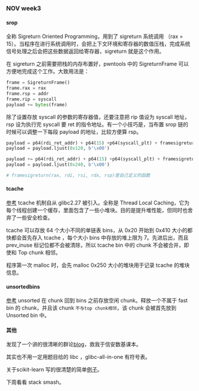 ### NOV week3

#### srop

全称 Sigreturn Oriented Programming，用到了 sigreturn 系统调用 （rax = 15）。当程序在进行系统调用时，会把上下文环境和寄存器的数值压栈，完成系统信号处理之后会把这些数据返回给寄存器，sigreturn 就是这个作用。

在 sigreturn 之前需要把栈的内存布置好，pwntools 中的 SigreturnFrame 可以方便地完成这个工作。大致用法是：

```python
frame = SigreturnFrame()
frame.rax = rax
frame.rsp = addr
frame.rip = syscall
payload += bytes(frame)
```

除了设置存放 syscall 的参数的寄存器值，还要注意把 rip 值设为 syscall 地址，rsp 设为执行完 syscall 要 ret 的指令地址。有一个小技巧是，当布置 srop 链的时候可以调整一下每段 payload 的地址，比较方便算 rsp。

```python
payload = p64(rdi_ret_addr) + p64(15) +p64(syscall_plt) + framesigreturn(0, 0, flag_addr, 0x10, srop_addr + 0x120)
payload = payload.ljust(0x120, b'\x00')

payload += p64(rdi_ret_addr) + p64(15) +p64(syscall_plt) + framesigreturn(2, flag_addr, 0, 0, srop_addr + 0x240)
payload = payload.ljust(0x240, b'\x00')

# framesigreturn(rax, rdi, rsi, rdx, rsp)是自己定义的函数
```

#### tcache

[参考](https://blog.csdn.net/A951860555/article/details/115442780)
tcache 机制自从 glibc2.27 被引入。全称是 Thread Local Caching，它为每个线程创建一个缓存，里面包含了一些小堆块。目的是提升堆性能，但同时也舍弃了一些安全检查。

tcache 可以存放 64 个大小不同的单链表 bins，从 0x20 开始到 0x410 大小的都快都会首先存入 tcache ，每个大小 bins 中存放的堆上限为 7。先进后出，而且 prev_inuse 标记位都不会被清除，所以 tcache bin 中的 chunk 不会被合并，即使和 Top chunk 相邻。

程序第一次 malloc 时，会先 malloc 0x250 大小的堆块用于记录 tcache 的堆块信息。

#### unsortedbins

[参考](https://blog.csdn.net/qq_41202237/article/details/112589899)
unsorted 在 chunk 回到 bins 之前存放空闲 chunk。释放一个不属于 fast bin 的 chunk，并且该 chunk `不与top chunk相邻`，该 chunk 会被首先放到 Unsorted bin 中。

#### 其他

发现了一个讲的很清晰的群论[blog](https://chenliang.org/2021/02/26/group-theory/)，救我于信安数基课本。

其实也不用一定用题目给的 libc ，glibc-all-in-one 有符号表。

关于scikit-learn 写的很清楚的简单[例子](https://blog.csdn.net/qq_44971458/article/details/107092324)。

下周看看 stack smash。
